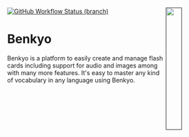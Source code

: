 <a href=""><img align="right" src="https://jibiki.app/logo_circle.png" width=27%></a>

[![GitHub Workflow Status (branch)](https://img.shields.io/github/workflow/status/WinteryFox/Benkyo/Kotlin%20CI/master?logo=github&style=flat-square)](https://github.com/WinteryFox/Benkyo/actions)

# Benkyo

Benkyo is a platform to easily create and manage flash cards including support for audio and images among with many more
features. It's easy to master any kind of vocabulary in any language using Benkyo.
